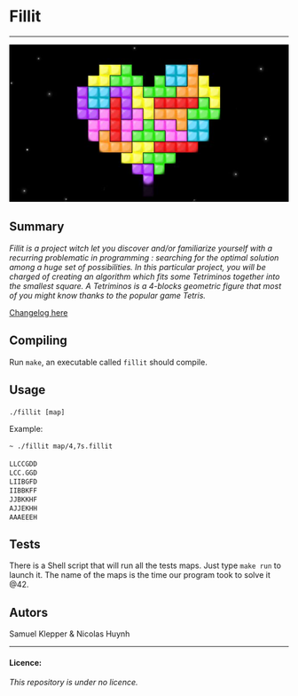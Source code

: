 # Fillit

---

![Cat pic](https://github.com/Sansait/Fillit/blob/master/tetris.jpg)

## Summary

_Fillit is a project witch let you discover and/or familiarize yourself with a recurring problematic in programming : searching for the optimal solution among a huge set of possibilities. In this particular project, you will be charged of creating an algorithm which fits some Tetriminos together into the smallest square._
_A Tetriminos is a 4-blocks geometric figure that most of you might know thanks to the popular game Tetris._

[Changelog here](https://github.com/Sansait/Fillit/blob/master/changelog.md)

## Compiling
Run `make`, an executable called `fillit` should compile.

## Usage
`./fillit [map]`

Example:
```
~ ./fillit map/4,7s.fillit

LLCCGDD
LCC.GGD
LIIBGFD
IIBBKFF
JJBKKHF
AJJEKHH
AAAEEEH

```
## Tests
There is a Shell script that will run all the tests maps.
Just type `make run` to launch it. The name of the maps is the time our program took to solve it @42.

## Autors
Samuel Klepper & Nicolas Huynh

---
#### Licence:
_This repository is under no licence._
